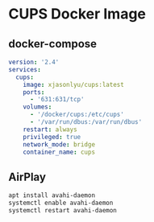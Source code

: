 # CUPS Docker Image

## docker-compose

```yaml
version: '2.4'
services:
  cups:
    image: xjasonlyu/cups:latest
    ports:
      - '631:631/tcp'
    volumes:
      - '/docker/cups:/etc/cups'
      - '/var/run/dbus:/var/run/dbus'
    restart: always
    privileged: true
    network_mode: bridge
    container_name: cups
```

## AirPlay

```sh
apt install avahi-daemon
systemctl enable avahi-daemon
systemctl restart avahi-daemon
```
